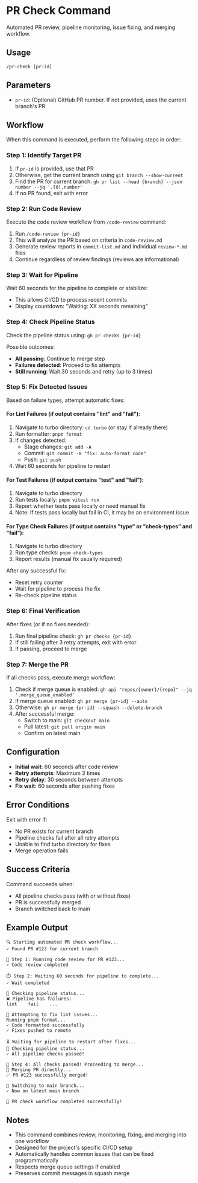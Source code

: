 # PR Check Command

Automated PR review, pipeline monitoring, issue fixing, and merging workflow.

## Usage

```
/pr-check [pr-id]
```

## Parameters

- `pr-id`: (Optional) GitHub PR number. If not provided, uses the current branch's PR

## Workflow

When this command is executed, perform the following steps in order:

### Step 1: Identify Target PR

1. If `pr-id` is provided, use that PR
2. Otherwise, get the current branch using `git branch --show-current`
3. Find the PR for current branch: `gh pr list --head {branch} --json number --jq '.[0].number'`
4. If no PR found, exit with error

### Step 2: Run Code Review

Execute the code review workflow from `/code-review` command:
1. Run `/code-review {pr-id}` 
2. This will analyze the PR based on criteria in `code-review.md`
3. Generate review reports in `commit-list.md` and individual `review-*.md` files
4. Continue regardless of review findings (reviews are informational)

### Step 3: Wait for Pipeline

Wait 60 seconds for the pipeline to complete or stabilize:
- This allows CI/CD to process recent commits
- Display countdown: "Waiting: XX seconds remaining"

### Step 4: Check Pipeline Status

Check the pipeline status using: `gh pr checks {pr-id}`

Possible outcomes:
- **All passing**: Continue to merge step
- **Failures detected**: Proceed to fix attempts
- **Still running**: Wait 30 seconds and retry (up to 3 times)

### Step 5: Fix Detected Issues

Based on failure types, attempt automatic fixes:

#### For Lint Failures (if output contains "lint" and "fail"):
1. Navigate to turbo directory: `cd turbo` (or stay if already there)
2. Run formatter: `pnpm format`
3. If changes detected:
   - Stage changes: `git add -A`
   - Commit: `git commit -m "fix: auto-format code"`
   - Push: `git push`
4. Wait 60 seconds for pipeline to restart

#### For Test Failures (if output contains "test" and "fail"):
1. Navigate to turbo directory
2. Run tests locally: `pnpm vitest run`
3. Report whether tests pass locally or need manual fix
4. Note: If tests pass locally but fail in CI, it may be an environment issue

#### For Type Check Failures (if output contains "type" or "check-types" and "fail"):
1. Navigate to turbo directory
2. Run type checks: `pnpm check-types`
3. Report results (manual fix usually required)

After any successful fix:
- Reset retry counter
- Wait for pipeline to process the fix
- Re-check pipeline status

### Step 6: Final Verification

After fixes (or if no fixes needed):
1. Run final pipeline check: `gh pr checks {pr-id}`
2. If still failing after 3 retry attempts, exit with error
3. If passing, proceed to merge

### Step 7: Merge the PR

If all checks pass, execute merge workflow:

1. Check if merge queue is enabled: `gh api "repos/{owner}/{repo}" --jq '.merge_queue_enabled'`
2. If merge queue enabled: `gh pr merge {pr-id} --auto`
3. Otherwise: `gh pr merge {pr-id} --squash --delete-branch`
4. After successful merge:
   - Switch to main: `git checkout main`
   - Pull latest: `git pull origin main`
   - Confirm on latest main

## Configuration

- **Initial wait**: 60 seconds after code review
- **Retry attempts**: Maximum 3 times
- **Retry delay**: 30 seconds between attempts
- **Fix wait**: 60 seconds after pushing fixes

## Error Conditions

Exit with error if:
- No PR exists for current branch
- Pipeline checks fail after all retry attempts
- Unable to find turbo directory for fixes
- Merge operation fails

## Success Criteria

Command succeeds when:
- All pipeline checks pass (with or without fixes)
- PR is successfully merged
- Branch switched back to main

## Example Output

```
🔍 Starting automated PR check workflow...
✓ Found PR #123 for current branch

📝 Step 1: Running code review for PR #123...
✓ Code review completed

⏱️ Step 2: Waiting 60 seconds for pipeline to complete...
✓ Wait completed

🔄 Checking pipeline status...
❌ Pipeline has failures:
lint    fail    ...

🔧 Attempting to fix lint issues...
Running pnpm format...
✓ Code formatted successfully
✓ Fixes pushed to remote

⏳ Waiting for pipeline to restart after fixes...
🔄 Checking pipeline status...
✓ All pipeline checks passed!

🎉 Step 4: All checks passed! Proceeding to merge...
🔀 Merging PR directly...
✅ PR #123 successfully merged!

🔄 Switching to main branch...
✓ Now on latest main branch

🎉 PR check workflow completed successfully!
```

## Notes

- This command combines review, monitoring, fixing, and merging into one workflow
- Designed for the project's specific CI/CD setup
- Automatically handles common issues that can be fixed programmatically
- Respects merge queue settings if enabled
- Preserves commit messages in squash merge